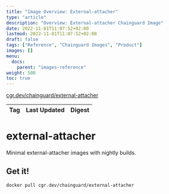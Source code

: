 ```yaml
---
title: "Image Overview: External-attacher"
type: "article"
description: "Overview: External-attacher Chainguard Image"
date: 2022-11-01T11:07:52+02:00
lastmod: 2022-11-01T11:07:52+02:00
draft: false
tags: ["Reference", "Chainguard Images", "Product"]
images: []
menu:
  docs:
    parent: "images-reference"
weight: 500
toc: true
---
```


[cgr.dev/chainguard/external-attacher](https://github.com/chainguard-images/images/tree/main/images/external-attacher)

| Tag | Last Updated | Digest |
|-----|--------------|--------|

# external-attacher

Minimal external-attacher images with nightly builds.

## Get it!

```shell
docker pull cgr.dev/chainguard/external-attacher
```